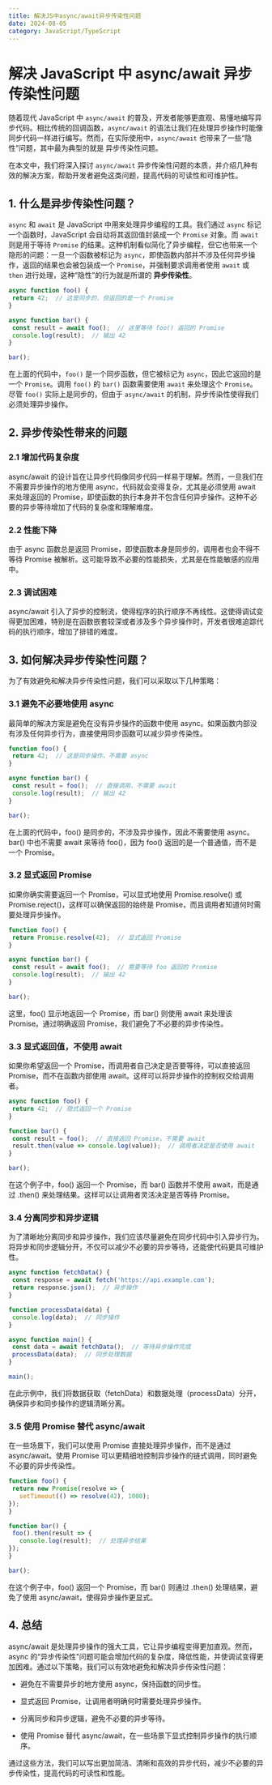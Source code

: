 ```yaml
---
title: 解决JS中async/await异步传染性问题
date: 2024-08-05
category: JavaScript/TypeScript
---
```


# 解决 JavaScript 中 async/await 异步传染性问题

随着现代 JavaScript 中 `async/await` 的普及，开发者能够更直观、易懂地编写异步代码。相比传统的回调函数，`async/await` 的语法让我们在处理异步操作时能像同步代码一样进行编写。然而，在实际使用中，`async/await` 也带来了一些“隐性”问题，其中最为典型的就是 异步传染性问题。

在本文中，我们将深入探讨 `async/await` 异步传染性问题的本质，并介绍几种有效的解决方案，帮助开发者避免这类问题，提高代码的可读性和可维护性。

## 1. 什么是异步传染性问题？

`async` 和 `await` 是 JavaScript 中用来处理异步编程的工具。我们通过 `async` 标记一个函数时，JavaScript 会自动将其返回值封装成一个 `Promise` 对象。而 `await` 则是用于等待 `Promise` 的结果。这种机制看似简化了异步编程，但它也带来一个隐形的问题：一旦一个函数被标记为 `async`，即使函数内部并不涉及任何异步操作，返回的结果也会被包装成一个 `Promise`，并强制要求调用者使用 `await` 或 `then` 进行处理，这种“隐性”的行为就是所谓的 **异步传染性**。

```javascript
async function foo() {
 return 42;  // 这是同步的，但返回的是一个 Promise
}

async function bar() {
 const result = await foo();  // 这里等待 foo() 返回的 Promise
 console.log(result);  // 输出 42
}

bar();
```

在上面的代码中，`foo()` 是一个同步函数，但它被标记为 `async`，因此它返回的是一个 `Promise`。调用 `foo()` 的 `bar()` 函数需要使用 `await` 来处理这个 `Promise`。尽管 `foo()` 实际上是同步的，但由于 `async/await` 的机制，异步传染性使得我们必须处理异步操作。

## 2. 异步传染性带来的问题

### 2.1 增加代码复杂度

async/await 的设计旨在让异步代码像同步代码一样易于理解。然而，一旦我们在不需要异步操作的地方使用 async，代码就会变得复杂，尤其是必须使用 await 来处理返回的 Promise，即使函数的执行本身并不包含任何异步操作。这种不必要的异步等待增加了代码的复杂度和理解难度。

### 2.2 性能下降

由于 async 函数总是返回 Promise，即使函数本身是同步的，调用者也会不得不等待 Promise 被解析。这可能导致不必要的性能损失，尤其是在性能敏感的应用中。

### 2.3 调试困难

async/await 引入了异步的控制流，使得程序的执行顺序不再线性。这使得调试变得更加困难，特别是在函数嵌套较深或者涉及多个异步操作时，开发者很难追踪代码的执行顺序，增加了排错的难度。

## 3. 如何解决异步传染性问题？

为了有效避免和解决异步传染性问题，我们可以采取以下几种策略：

### 3.1 避免不必要地使用 async

最简单的解决方案是避免在没有异步操作的函数中使用 async。如果函数内部没有涉及任何异步行为，直接使用同步函数可以减少异步传染性。

```javascript
function foo() {
 return 42;  // 这是同步操作，不需要 async
}

async function bar() {
 const result = foo();  // 直接调用，不需要 await
 console.log(result);  // 输出 42
}

bar();
```

在上面的代码中，foo() 是同步的，不涉及异步操作，因此不需要使用 async。bar() 中也不需要 await 来等待 foo()，因为 foo() 返回的是一个普通值，而不是一个 Promise。

### 3.2 显式返回 Promise

如果你确实需要返回一个 Promise，可以显式地使用 Promise.resolve() 或 Promise.reject()，这样可以确保返回的始终是 Promise，而且调用者知道何时需要处理异步操作。

```javascript
function foo() {
 return Promise.resolve(42);  // 显式返回 Promise
}

async function bar() {
 const result = await foo();  // 需要等待 foo 返回的 Promise
 console.log(result);  // 输出 42
}

bar();
```

这里，foo() 显示地返回一个 Promise，而 bar() 则使用 await 来处理该 Promise。通过明确返回 Promise，我们避免了不必要的异步传染性。

### 3.3 显式返回值，不使用 await

如果你希望返回一个 Promise，而调用者自己决定是否要等待，可以直接返回 Promise，而不在函数内部使用 await。这样可以将异步操作的控制权交给调用者。

```javascript
async function foo() {
 return 42;  // 隐式返回一个 Promise
}

function bar() {
 const result = foo();  // 直接返回 Promise，不需要 await
 result.then(value => console.log(value));  // 调用者决定是否使用 await
}

bar();
```

在这个例子中，foo() 返回一个 Promise，而 bar() 函数并不使用 await，而是通过 .then() 来处理结果。这样可以让调用者灵活决定是否等待 Promise。

### 3.4 分离同步和异步逻辑

为了清晰地分离同步和异步操作，我们应该尽量避免在同步代码中引入异步行为。将异步和同步逻辑分开，不仅可以减少不必要的异步等待，还能使代码更具可维护性。

```javascript
async function fetchData() {
 const response = await fetch('https://api.example.com');
 return response.json();  // 异步操作
}

function processData(data) {
 console.log(data);  // 同步操作
}

async function main() {
 const data = await fetchData();  // 等待异步操作完成
 processData(data);  // 同步处理数据
}

main();
```

在此示例中，我们将数据获取（fetchData）和数据处理（processData）分开，确保异步和同步操作的逻辑清晰分离。

### 3.5 使用 Promise 替代 async/await

在一些场景下，我们可以使用 Promise 直接处理异步操作，而不是通过 async/await。使用 Promise 可以更精细地控制异步操作的链式调用，同时避免不必要的异步传染性。

```javascript
function foo() {
 return new Promise(resolve => {
   setTimeout(() => resolve(42), 1000);
});
}

function bar() {
 foo().then(result => {
   console.log(result);  // 处理异步结果
});
}

bar();
```

在这个例子中，foo() 返回一个 Promise，而 bar() 则通过 .then() 处理结果，避免了使用 async/await，使得异步操作更显式。

## 4. 总结

async/await 是处理异步操作的强大工具，它让异步编程变得更加直观。然而，async 的“异步传染性”问题可能会增加代码的复杂度，降低性能，并使调试变得更加困难。通过以下策略，我们可以有效地避免和解决异步传染性问题：

- 避免在不需要异步的地方使用 async，保持函数的同步性。

- 显式返回 Promise，让调用者明确何时需要处理异步操作。

- 分离同步和异步逻辑，避免不必要的异步等待。

- 使用 Promise 替代 async/await，在一些场景下显式控制异步操作的执行顺序。

通过这些方法，我们可以写出更加简洁、清晰和高效的异步代码，减少不必要的异步传染性，提高代码的可读性和性能。
